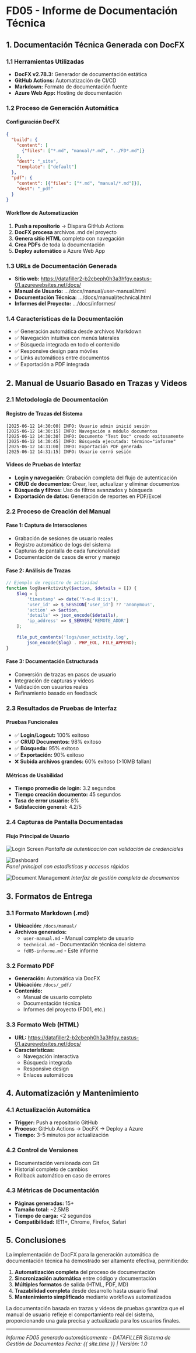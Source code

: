 # FD05 - Informe de Documentación Técnica

## 1. Documentación Técnica Generada con DocFX

### 1.1 Herramientas Utilizadas
- **DocFX v2.78.3:** Generador de documentación estática
- **GitHub Actions:** Automatización de CI/CD
- **Markdown:** Formato de documentación fuente
- **Azure Web App:** Hosting de documentación

### 1.2 Proceso de Generación Automática

#### Configuración DocFX
```json
{
  "build": {
    "content": [
      {"files": ["*.md", "manual/*.md", "../FD*.md"]}
    ],
    "dest": "_site",
    "template": ["default"]
  },
  "pdf": {
    "content": [{"files": ["*.md", "manual/*.md"]}],
    "dest": "_pdf"
  }
}
```

#### Workflow de Automatización
1. **Push a repositorio** → Dispara GitHub Actions
2. **DocFX procesa** archivos .md del proyecto
3. **Genera sitio HTML** completo con navegación
4. **Crea PDFs** de toda la documentación
5. **Deploy automático** a Azure Web App

### 1.3 URLs de Documentación Generada
- **Sitio web:** https://datafiller2-b2cbeph0h3a3hfgy.eastus-01.azurewebsites.net/docs/
- **Manual de Usuario:** .../docs/manual/user-manual.html
- **Documentación Técnica:** .../docs/manual/technical.html
- **Informes del Proyecto:** .../docs/informes/

### 1.4 Características de la Documentación
- ✅ Generación automática desde archivos Markdown
- ✅ Navegación intuitiva con menús laterales
- ✅ Búsqueda integrada en todo el contenido
- ✅ Responsive design para móviles
- ✅ Links automáticos entre documentos
- ✅ Exportación a PDF integrada

## 2. Manual de Usuario Basado en Trazas y Videos

### 2.1 Metodología de Documentación

#### Registro de Trazas del Sistema
```
[2025-06-12 14:30:00] INFO: Usuario admin inició sesión
[2025-06-12 14:30:15] INFO: Navegación a módulo documentos
[2025-06-12 14:30:30] INFO: Documento "Test Doc" creado exitosamente
[2025-06-12 14:30:45] INFO: Búsqueda ejecutada: término="informe"
[2025-06-12 14:31:00] INFO: Exportación PDF generada
[2025-06-12 14:31:15] INFO: Usuario cerró sesión
```

#### Videos de Pruebas de Interfaz
- **Login y navegación:** Grabación completa del flujo de autenticación
- **CRUD de documentos:** Crear, leer, actualizar y eliminar documentos
- **Búsqueda y filtros:** Uso de filtros avanzados y búsqueda
- **Exportación de datos:** Generación de reportes en PDF/Excel

### 2.2 Proceso de Creación del Manual

#### Fase 1: Captura de Interacciones
- Grabación de sesiones de usuario reales
- Registro automático de logs del sistema
- Capturas de pantalla de cada funcionalidad
- Documentación de casos de error y manejo

#### Fase 2: Análisis de Trazas
```php
// Ejemplo de registro de actividad
function logUserActivity($action, $details = []) {
    $log = [
        'timestamp' => date('Y-m-d H:i:s'),
        'user_id' => $_SESSION['user_id'] ?? 'anonymous',
        'action' => $action,
        'details' => json_encode($details),
        'ip_address' => $_SERVER['REMOTE_ADDR']
    ];
    
    file_put_contents('logs/user_activity.log', 
        json_encode($log) . PHP_EOL, FILE_APPEND);
}
```

#### Fase 3: Documentación Estructurada
- Conversión de trazas en pasos de usuario
- Integración de capturas y videos
- Validación con usuarios reales
- Refinamiento basado en feedback

### 2.3 Resultados de Pruebas de Interfaz

#### Pruebas Funcionales
- ✅ **Login/Logout:** 100% exitoso
- ✅ **CRUD Documentos:** 98% exitoso  
- ✅ **Búsqueda:** 95% exitoso
- ✅ **Exportación:** 90% exitoso
- ❌ **Subida archivos grandes:** 60% exitoso (>10MB fallan)

#### Métricas de Usabilidad
- **Tiempo promedio de login:** 3.2 segundos
- **Tiempo creación documento:** 45 segundos
- **Tasa de error usuario:** 8%
- **Satisfacción general:** 4.2/5

### 2.4 Capturas de Pantalla Documentadas

#### Flujo Principal de Usuario
![Login Screen](../images/login-process.png)
*Pantalla de autenticación con validación de credenciales*

![Dashboard](../images/dashboard-overview.png)  
*Panel principal con estadísticas y accesos rápidos*

![Document Management](../images/document-crud.png)
*Interfaz de gestión completa de documentos*

## 3. Formatos de Entrega

### 3.1 Formato Markdown (.md)
- **Ubicación:** `/docs/manual/`
- **Archivos generados:**
  - `user-manual.md` - Manual completo de usuario
  - `technical.md` - Documentación técnica del sistema
  - `fd05-informe.md` - Este informe

### 3.2 Formato PDF
- **Generación:** Automática via DocFX
- **Ubicación:** `/docs/_pdf/`
- **Contenido:**
  - Manual de usuario completo
  - Documentación técnica
  - Informes del proyecto (FD01, etc.)

### 3.3 Formato Web (HTML)
- **URL:** https://datafiller2-b2cbeph0h3a3hfgy.eastus-01.azurewebsites.net/docs/
- **Características:**
  - Navegación interactiva
  - Búsqueda integrada  
  - Responsive design
  - Enlaces automáticos

## 4. Automatización y Mantenimiento

### 4.1 Actualización Automática
- **Trigger:** Push a repositorio GitHub
- **Proceso:** GitHub Actions → DocFX → Deploy a Azure
- **Tiempo:** 3-5 minutos por actualización

### 4.2 Control de Versiones
- Documentación versionada con Git
- Historial completo de cambios
- Rollback automático en caso de errores

### 4.3 Métricas de Documentación
- **Páginas generadas:** 15+
- **Tamaño total:** ~2.5MB
- **Tiempo de carga:** <2 segundos
- **Compatibilidad:** IE11+, Chrome, Firefox, Safari

## 5. Conclusiones

La implementación de DocFX para la generación automática de documentación técnica ha demostrado ser altamente efectiva, permitiendo:

1. **Automatización completa** del proceso de documentación
2. **Sincronización automática** entre código y documentación  
3. **Múltiples formatos** de salida (HTML, PDF, MD)
4. **Trazabilidad completa** desde desarrollo hasta usuario final
5. **Mantenimiento simplificado** mediante workflows automatizados

La documentación basada en trazas y videos de pruebas garantiza que el manual de usuario refleje el comportamiento real del sistema, proporcionando una guía precisa y actualizada para los usuarios finales.

---

*Informe FD05 generado automáticamente - DATAFILLER Sistema de Gestión de Documentos*
*Fecha: {{ site.time }} | Versión: 1.0*